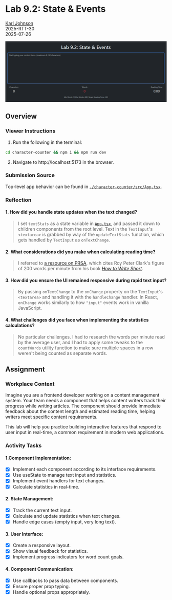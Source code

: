 # Lab 9.2: State & Events

[Karl Johnson](https://github.com/hirekarl)  
2025-RTT-30  
<time datetime="2025-07-26">2025-07-26</time>  

![Preview of Lab 9.2 showing browser output of the Character Counter app.](./preview.png)

## Overview
### Viewer Instructions
1. Run the following in the terminal:
```bash
cd character-counter && npm i && npm run dev
```
2. Navigate to http://localhost:5173 in the browser.

### Submission Source
Top-level app behavior can be found in [`./character-counter/src/App.tsx`](./character-counter/src/App.tsx).

### Reflection
#### 1. How did you handle state updates when the text changed?
> I set `textStats` as a state variable in [`App.tsx`](./character-counter/src/App.tsx), and passed it down to children components from the root level. Text in the `TextInput`'s `<textarea>` is grabbed by way of the `updateTextStats` function, which gets handled by `TextInput` as `onTextChange`.

#### 2. What considerations did you make when calculating reading time?
> I referred to [a resource on <abbr title="Public Relations Society of America">PRSA</abbr>](https://www.prsa.org/article/how-to-determine-average-reading-time), which cites Roy Peter Clark's figure of 200 words per minute from his book [*How to Write Short*](https://isbnsearch.org/isbn/9780316204323).

#### 3. How did you ensure the UI remained responsive during rapid text input?
> By passing `onTextChange` to the `onChange` property on the `TextInput`'s `<textarea>` and handling it with the `handleChange` handler. In React, `onChange` works similarly to how `"input"` events work in vanilla JavaScript.

#### 4. What challenges did you face when implementing the statistics calculations?
> No particular challenges. I had to research the words per minute read by the average user, and I had to apply some tweaks to the `countWords` utility function to make sure multiple spaces in a row weren't being counted as separate words.

## Assignment
### Workplace Context
Imagine you are a frontend developer working on a content management system. Your team needs a component that helps content writers track their progress while writing articles. The component should provide immediate feedback about the content length and estimated reading time, helping writers meet specific content requirements.

This lab will help you practice building interactive features that respond to user input in real-time, a common requirement in modern web applications.

### Activity Tasks
#### 1.Component Implementation:
- [x] Implement each component according to its interface requirements.
- [x] Use useState to manage text input and statistics.
- [x] Implement event handlers for text changes.
- [x] Calculate statistics in real-time.

#### 2. State Management:
- [x] Track the current text input.
- [x] Calculate and update statistics when text changes.
- [x] Handle edge cases (empty input, very long text).

#### 3. User Interface:
- [x] Create a responsive layout.
- [x] Show visual feedback for statistics.
- [x] Implement progress indicators for word count goals.

#### 4. Component Communication:
- [x] Use callbacks to pass data between components.
- [x] Ensure proper prop typing.
- [x] Handle optional props appropriately.
